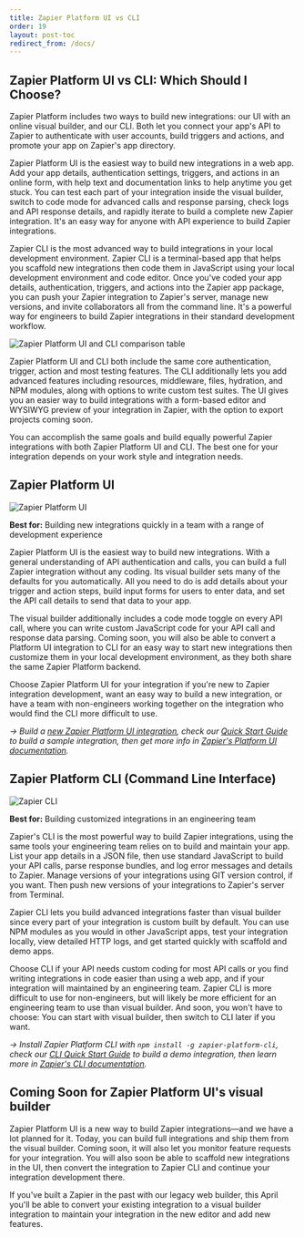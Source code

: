 ```yaml
---
title: Zapier Platform UI vs CLI
order: 19
layout: post-toc
redirect_from: /docs/
---
```


## Zapier Platform UI vs CLI: Which Should I Choose?

Zapier Platform includes two ways to build new integrations: our UI with an online visual builder, and our CLI. Both let you connect your app's API to Zapier to authenticate with user accounts, build triggers and actions, and promote your app on Zapier's app directory.

Zapier Platform UI is the easiest way to build new integrations in a web app. Add your app details, authentication settings, triggers, and actions in an online form, with help text and documentation links to help anytime you get stuck. You can test each part of your integration inside the visual builder, switch to code mode for advanced calls and response parsing, check logs and API response details, and rapidly iterate to build a complete new Zapier integration. It's an easy way for anyone with API experience to build Zapier integrations.

Zapier CLI is the most advanced way to build integrations in your local development environment. Zapier CLI is a terminal-based app that helps you scaffold new integrations then code them in JavaScript using your local development environment and code editor. Once you've coded your app details, authentication, triggers, and actions into the Zapier app package, you can push your Zapier integration to Zapier's server, manage new versions, and invite collaborators all from the command line. It's a powerful way for engineers to build Zapier integrations in their standard development workflow.

![Zapier Platform UI and CLI comparison table](https://cdn.zapier.com/storage/photos/f79f4f8387cd0291d9bf9b0a74c82088.png)

Zapier Platform UI and CLI both include the same core authentication, trigger, action and most testing features. The CLI additionally lets you add advanced features including resources, middleware, files, hydration, and NPM modules, along with options to write custom test suites. The UI gives you an easier way to build integrations with a form-based editor and WYSIWYG preview of your integration in Zapier, with the option to export projects coming soon.

You can accomplish the same goals and build equally powerful Zapier integrations with both Zapier Platform UI and CLI. The best one for your integration depends on your work style and integration needs.

## Zapier Platform UI

![Zapier Platform UI](https://cdn.zapier.com/storage/photos/26cc01881a504fa51d81dea890fde1e5.png)

**Best for:** Building new integrations quickly in a team with a range of development experience

Zapier Platform UI is the easiest way to build new integrations. With a general understanding of API authentication and calls, you can build a full Zapier integration without any coding. Its visual builder sets many of the defaults for you automatically. All you need to do is add details about your trigger and action steps, build input forms for users to enter data, and set the API call details to send that data to your app.

The visual builder additionally includes a code mode toggle on every API call, where you can write custom JavaScript code for your API call and response data parsing. Coming soon, you will also be able to convert a Platform UI integration to CLI for an easy way to start new integrations then customize them in your local development environment, as they both share the same Zapier Platform backend.

Choose Zapier Platform UI for your integration if you're new to Zapier integration development, want an easy way to build a new integration, or have a team with non-engineers working together on the integration who would find the CLI more difficult to use.

_→ Build a [new Zapier Platform UI integration](https://zapier.com/app/developer/app/new), check our [Quick Start Guide](https://platform.zapier.com/quickstart/introduction) to build a sample integration, then get more info in [Zapier's Platform UI documentation](https://platform.zapier.com/docs/intro)._

## Zapier Platform CLI (Command Line Interface)

![Zapier CLI](https://cdn.zapier.com/storage/photos/27d28a5fdd0c878d7558b4abd4f106ec.png)

**Best for:** Building customized integrations in an engineering team

Zapier's CLI is the most powerful way to build Zapier integrations, using the same tools your engineering team relies on to build and maintain your app. List your app details in a JSON file, then use standard JavaScript to build your API calls, parse response bundles, and log error messages and details to Zapier. Manage versions of your integrations using GIT version control, if you want. Then push new versions of your integrations to Zapier's server from Terminal.

Zapier CLI lets you build advanced integrations faster than visual builder since every part of your integration is custom built by default. You can use NPM modules as you would in other JavaScript apps, test your integration locally, view detailed HTTP logs, and get started quickly with scaffold and demo apps.

Choose CLI if your API needs custom coding for most API calls or you find writing integrations in code easier than using a web app, and if your integration will maintained by an engineering team. Zapier CLI is more difficult to use for non-engineers, but will likely be more efficient for an engineering team to use than visual builder. And soon, you won't have to choose: You can start with visual builder, then switch to CLI later if you want.

_‌→ Install Zapier Platform CLI with `npm install -g zapier-platform-cli`, check our [CLI Quick Start Guide](https://zapier.com/developer/start/introduction) to build a demo integration, then learn more in [Zapier's CLI documentation](https://zapier.github.io/zapier-platform-cli/)._

## Coming Soon for Zapier Platform UI's visual builder

Zapier Platform UI is a new way to build Zapier integrations—and we have a lot planned for it. Today, you can build full integrations and ship them from the visual builder. Coming soon, it will also let you monitor feature requests for your integration. You will also soon be able to scaffold new integrations in the UI, then convert the integration to Zapier CLI and continue your integration development there.

If you've built a Zapier in the past with our legacy web builder, this April you'll be able to convert your existing integration to a visual builder integration to maintain your integration in the new editor and add new features.
